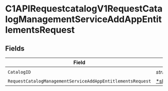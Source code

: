 # C1APIRequestcatalogV1RequestCatalogManagementServiceAddAppEntitlementsRequest


## Fields

| Field                                                                                                                                                      | Type                                                                                                                                                       | Required                                                                                                                                                   | Description                                                                                                                                                |
| ---------------------------------------------------------------------------------------------------------------------------------------------------------- | ---------------------------------------------------------------------------------------------------------------------------------------------------------- | ---------------------------------------------------------------------------------------------------------------------------------------------------------- | ---------------------------------------------------------------------------------------------------------------------------------------------------------- |
| `CatalogID`                                                                                                                                                | *string*                                                                                                                                                   | :heavy_check_mark:                                                                                                                                         | N/A                                                                                                                                                        |
| `RequestCatalogManagementServiceAddAppEntitlementsRequest`                                                                                                 | [*shared.RequestCatalogManagementServiceAddAppEntitlementsRequest](../../../pkg/models/shared/requestcatalogmanagementserviceaddappentitlementsrequest.md) | :heavy_minus_sign:                                                                                                                                         | N/A                                                                                                                                                        |
